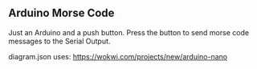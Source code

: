 Arduino Morse Code  
------------------  
Just an Arduino and a push button. Press the button to send morse code messages to the Serial Output.  

diagram.json uses: https://wokwi.com/projects/new/arduino-nano   